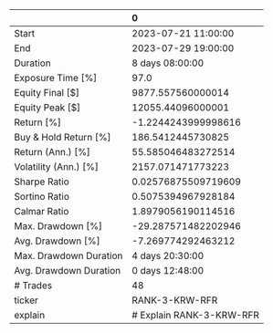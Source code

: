 |                        | 0                        |
|:-----------------------|:-------------------------|
| Start                  | 2023-07-21 11:00:00      |
| End                    | 2023-07-29 19:00:00      |
| Duration               | 8 days 08:00:00          |
| Exposure Time [%]      | 97.0                     |
| Equity Final [$]       | 9877.557560000014        |
| Equity Peak [$]        | 12055.44096000001        |
| Return [%]             | -1.2244243999998616      |
| Buy & Hold Return [%]  | 186.5412445730825        |
| Return (Ann.) [%]      | 55.585046483272514       |
| Volatility (Ann.) [%]  | 2157.071471773223        |
| Sharpe Ratio           | 0.02576875509719609      |
| Sortino Ratio          | 0.5075394967928184       |
| Calmar Ratio           | 1.8979056190114516       |
| Max. Drawdown [%]      | -29.287571482202946      |
| Avg. Drawdown [%]      | -7.269774292463212       |
| Max. Drawdown Duration | 4 days 20:30:00          |
| Avg. Drawdown Duration | 0 days 12:48:00          |
| # Trades               | 48                       |
| ticker                 | RANK-3-KRW-RFR           |
| explain                | # Explain RANK-3-KRW-RFR |